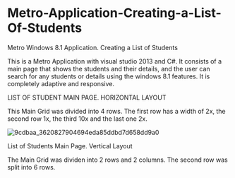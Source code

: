 # Metro-Application-Creating-a-List-Of-Students

Metro Windows 8.1 Application. Creating a List of Students

This is a Metro Application with visual studio 2013 and C#. It consists of a main page that shows the students and their details, and 
the user can search for any students or details using the windows 8.1 features. It is completely adaptive and responsive.

LIST OF STUDENT MAIN PAGE. HORIZONTAL LAYOUT

This Main Grid was divided into 4 rows. The first row has a width of 2x, the second row 1x, the third 10x and the last one 2x. 

![9cdbaa_3620827904694eda85ddbd7d658dd9a0](https://cloud.githubusercontent.com/assets/3826129/21523192/c1446a68-cd03-11e6-91e0-46f3ee440952.png)

List of Students Main Page. Vertical Layout

The Main Grid was dividen into 2 rows and 2 columns. 
The second row was split into 6 rows.
